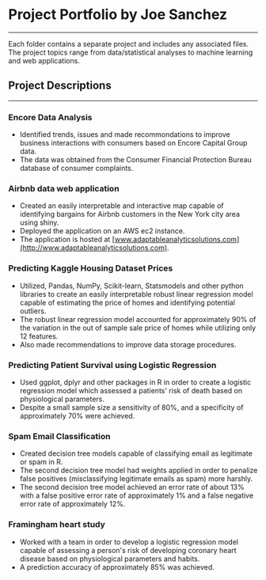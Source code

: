 # Project Portfolio by Joe Sanchez
___ 
Each folder contains a separate project and includes any associated files. The project topics range from data/statistical analyses to machine learning and web applications. 


## Project Descriptions 
___ 
### Encore Data Analysis
* Identified trends, issues and made recommondations to improve business interactions with consumers based on Encore Capital Group data.
* The data was obtained from the Consumer Financial Protection Bureau database of consumer complaints.

### Airbnb data web application 

*  Created an easily interpretable and interactive map capable of identifying bargains for Airbnb customers in the New York city area using shiny.
* Deployed the application on an AWS ec2 instance.
* The application is hosted at [www.adaptableanalyticsolutions.com](http://www.adaptableanalyticsolutions.com).

### Predicting Kaggle Housing Dataset Prices 
* Utilized, Pandas, NumPy, Scikit-learn, Statsmodels and other python libraries to create an easily interpretable robust linear regression model capable of estimating the price of homes and identifying potential outliers.
* The robust linear regression model accounted for approximately 90% of the variation in the out of sample sale price of homes while utilizing only 12 features.
* Also made recommendations to improve data storage procedures.

### Predicting Patient Survival using Logistic Regression 
* Used ggplot, dplyr and other packages in R in order to create a logistic regression model which assessed a patients' risk of death based on physiological parameters. 
* Despite a small sample size a sensitivity of 80%, and a specificity of approximately 70% were achieved. 

### Spam Email Classification
* Created decision tree models capable of classifying email as legitimate or spam in R. 
* The second decision tree model had weights applied in order to penalize false positives (misclassifying legitimate emails as spam) more harshly.
* The second decision tree model achieved an error rate of about 13% with a false positive error rate of approximately 1% and a false negative error rate of approximately 12%. 

### Framingham heart study 
* Worked with a team in order to develop a logistic regression model capable of assessing a person's risk of developing coronary heart disease based on physiological parameters and habits. 
* A prediction accuracy of approximately 85% was achieved.
